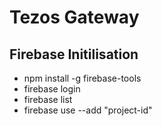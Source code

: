# Tezos Gateway

## Firebase Initilisation
- npm install -g firebase-tools
- firebase login
- firebase list
- firebase use --add "project-id"
